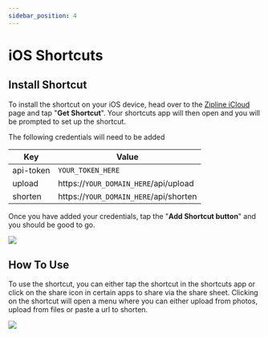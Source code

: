 ```yaml
---
sidebar_position: 4
---
```


# iOS Shortcuts

## Install Shortcut
To install the shortcut on your iOS device, head over to the [Zipline iCloud](https://www.icloud.com/shortcuts/6814cb233c0445a1b03fe0786bf6eb8c) page and tap "**Get Shortcut**". Your shortcuts app will then open and you will be prompted to set up the shortcut.

The following credentials will need to be added

|    Key    | Value |
| --------- | ----- |
| api-token | `YOUR_TOKEN_HERE` |
| upload    | https://`YOUR_DOMAIN_HERE`/api/upload |
| shorten   | https://`YOUR_DOMAIN_HERE`/api/shorten |

Once you have added your credentials, tap the "**Add Shortcut button**" and you should be good to go.

![](/guides/ios-shortcut-1.png)

## How To Use
To use the shortcut, you can either tap the shortcut in the shortcuts app or click on the share icon in certain apps to share via the share sheet. Clicking on the shortcut will open a menu where you can either upload from photos, upload from files or paste a url to shorten.

![](/guides/ios-shortcut-2.png)